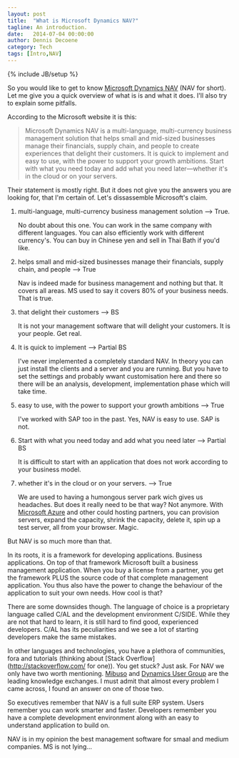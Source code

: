 ```yaml
---
layout: post
title:  "What is Microsoft Dynamics NAV?"
tagline: An introduction.
date:   2014-07-04 00:00:00
author: Dennis Decoene
category: Tech
tags: [Intro,NAV]
---
```

{% include JB/setup %}

So you would like to get to know [Microsoft Dynamics NAV](http://www.microsoft.com/en-us/dynamics/erp-nav-overview.aspx) (NAV for short). Let me give you a quick overview of what is is and what it does. I'll also try to explain some pitfalls.

According to the Microsoft website it is this:

>Microsoft Dynamics NAV is a multi-language, multi-currency business management solution that helps small and mid-sized businesses manage their financials, supply chain, and people to create experiences that delight their customers. It is quick to implement and easy to use, with the power to support your growth ambitions. Start with what you need today and add what you need later—whether it's in the cloud or on your servers.

Their statement is mostly right. But it does not give you the answers you are looking for, that I'm certain of. Let's dissassemble Microsoft's claim.

1. multi-language, multi-currency business management solution --> True.

    No doubt about this one. You can work in the same company with different languages. You can also efficiently work with different currency's. You can buy in Chinese yen and sell in Thai Bath if you'd like.
	
2. helps small and mid-sized businesses manage their financials, supply chain, and people --> True
    
    Nav is indeed made for business management and nothing but that. It covers all areas. MS used to say it covers 80% of your business needs. That is true.

3. that delight their customers --> BS

    It is not your management software that will delight your customers. It is your people. Get real.

4. It is quick to implement --> Partial BS

    I've never implemented a completely standard NAV. In theory you can just install the clients and a server and you are running. But you have to set the settings and probably wwant customisation here and there so there will be an analysis, development, implementation phase which will take time.
	
5. easy to use, with the power to support your growth ambitions --> True
    
	I've worked with SAP too in the past. Yes, NAV is easy to use. SAP is not.
	
6. Start with what you need today and add what you need later --> Partial BS

    It is difficult to start with an application that does not work according to your business model.
	
7. whether it's in the cloud or on your servers. --> True

    We are used to having a humongous server park wich gives us headaches. But does it really need to be that way? Not anymore. With [Microsoft Azure](http://azure.microsoft.com/en-us/) and other could hosting partners, you can provision servers, expand the capacity, shrink the capacity, delete it, spin up a test server, all from your browser. Magic.
    
But NAV is so much more than that.

In its roots, it is a framework for developing applications. Business applications. On top of that framework Microsoft built a business management application. When you buy a license from a partner, you get the framework PLUS the source code of that complete management application. You thus also have the power to change the behaviour of the application to suit your own needs. How cool is that?

There are some downsides though. The language of choice is a proprietary language called C/AL and the development environment C/SIDE. While they are not that hard to learn, it is still hard to find good, experienced developers. C/AL has its peculiarities and we see a lot of starting developers make the same mistakes.

In other languages and technologies, you have a plethora of communities, fora and tutorials (thinking about [Stack Overflow](http://stackoverflow.com/ for one)). You get stuck? Just ask. For NAV we only have two worth mentioning. [Mibuso](http://mibuso.com/) and [Dynamics User Group](http://dynamicsuser.net/) are the leading knowledge exchanges. I must admit that almost every problem I came across, I found an answer on one of those two.

So executives remember that NAV is a full suite ERP system. Users remember you can work smarter and faster. Developers remember you have a complete development environment along with an easy to understand application to build on.

NAV is in my opinion the best management software for smaal and medium companies. MS is not lying...


